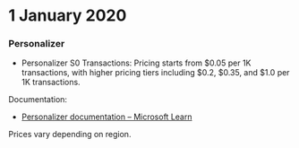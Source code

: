 # 1 January 2020

### Personalizer

- Personalizer S0 Transactions: Pricing starts from $0.05 per 1K transactions, with higher pricing tiers including $0.2, $0.35, and $1.0 per 1K transactions.

Documentation:
- [Personalizer documentation – Microsoft Learn](https://learn.microsoft.com/en-us/azure/ai-services/personalizer/)

Prices vary depending on region.